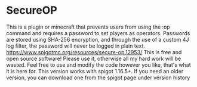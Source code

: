 # SecureOP
This is a plugin or minecraft that prevents users from using the :op command and requires a password to set players as operators.
Passwords are stored using SHA-256 encryption, and through the use of a custom 4J log filter, the password will never be logged in plain text.
https://www.spigotmc.org/resources/secure-op.12953/ This is free and open source software! Please use it, otherwise all my hard work will be wasted. Feel free to use and modify the code however you like, that's what it is here for. This version works with spigot 1.16.5+. If you need an older version, you can download one from the spigot page under version history
